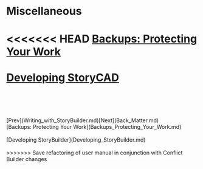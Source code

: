 # Miscellaneous #
<<<<<<< HEAD
[Backups: Protecting Your Work](Backups_Protecting_Your_Work.md) <br/><br/>
[Developing StoryCAD](Developing_StoryCAD.md) <br/><br/>
=======
 <br/>
 <br/>
[Prev](Writing_with_StoryBuilder.md)[Next](Back_Matter.md) <br/>
[Backups: Protecting Your Work](Backups_Protecting_Your_Work.md) <br/><br/>
[Developing StoryBuilder](Developing_StoryBuilder.md) <br/><br/>
>>>>>>> Save refactoring of user manual in conjunction with Conflict Builder changes
